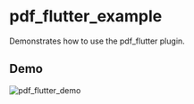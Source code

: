 # pdf_flutter_example

Demonstrates how to use the pdf_flutter plugin.

## Demo
![pdf_flutter_demo](../art/pdf_flutter_updated.gif)